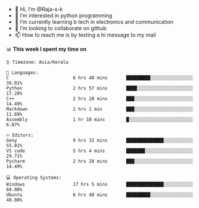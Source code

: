 - 👋 Hi, I’m @Raja-s-k
- 👀 I’m interested in python programming
- 🌱 I’m currently learning b tech in electronics and communication
- 💞️ I’m looking to collaborate on github
- 📫 How to reach me is by texting a hi message to my mail



📊 **This week I spent my time on** 

```text
⌚︎ Timezone: Asia/Kerala

💬 Languages: 
C                        6 hrs 40 mins       █████████░░░░░░░░░░░░░░░░   39.01% 
Python                   2 hrs 57 mins       ████░░░░░░░░░░░░░░░░░░░░░   17.28% 
C++                      2 hrs 28 mins       ███░░░░░░░░░░░░░░░░░░░░░░   14.49% 
Markdown                 2 hrs 1 min         ███░░░░░░░░░░░░░░░░░░░░░░   11.89% 
Assembly                 1 hr 10 mins        █░░░░░░░░░░░░░░░░░░░░░░░░   6.87%

🔥 Editors: 
Geny                     9 hrs 32 mins       ██████████████░░░░░░░░░░░   55.81% 
VS code                  5 hrs 4 mins        ███████░░░░░░░░░░░░░░░░░░   29.71% 
Pycharm                  2 hrs 28 mins       ███░░░░░░░░░░░░░░░░░░░░░░   14.49%

💻 Operating Systems: 
Windows                  17 hrs 5 mins       ██████████████░░░░░░░░░░░   60.00% 
Ubuntu                   6 hrs 40 mins       █████████░░░░░░░░░░░░░░░░   40.00% 
```

<!---
Raja-s-k/Raja-s-k is a ✨ special ✨ repository because its `README.md` (this file) appears on your GitHub profile.
You can click the Preview link to take a look at your changes.
--->
